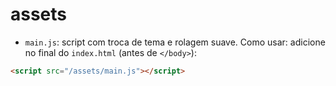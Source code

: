 # assets
- `main.js`: script com troca de tema e rolagem suave.
Como usar: adicione no final do `index.html` (antes de `</body>`):
```html
<script src="/assets/main.js"></script>
```
